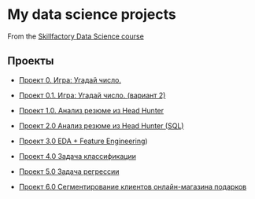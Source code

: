 # My data science projects


From the [Skillfactory Data Science course](https://skillfactory.ru/data-scientist)

## Проекты

* [Проект 0.  Игра: Угадай число.](https://github.com/PavelZhuravkov/sf_data_science/tree/main/project_0)

* [Проект 0.1.  Игра: Угадай число. (вариант 2)](https://github.com/PavelZhuravkov/sf_data_science/tree/main/project_0.1)

* [Проект 1.0. Анализ резюме из Head Hunter](https://github.com/PavelZhuravkov/sf_data_science/tree/main/project_1.0)

* [Проект 2.0  Анализ резюме из Head Hunter (SQL)](https://github.com/PavelZhuravkov/sf_data_science/tree/main/project_2.0)

* [Проект 3.0 EDA + Feature Engineering](https://github.com/PavelZhuravkov/sf_data_science/blob/main/projec_3.0/readme.md))

* [Проект 4.0 Задача классификации](https://github.com/PavelZhuravkov/sf_data_science/blob/main/project_4.0/readme.md)

* [Проект 5.0 Задача регрессии](https://github.com/PavelZhuravkov/sf_data_science/blob/main/project_5.0/readme.md)

* [Проект 6.0 Сегментирование клиентов онлайн-магазина подарков](https://github.com/PavelZhuravkov/sf_data_science/blob/main/project_6.0/readme.md)